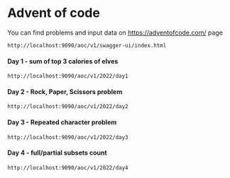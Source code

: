 # Advent of code
You can find problems and input data on https://adventofcode.com/ page 

```shell
http://localhost:9090/aoc/v1/swagger-ui/index.html
```

#### Day 1 - sum of top 3 calories of elves
```shell
http://localhost:9090/aoc/v1/2022/day1 
```

#### Day 2 - Rock, Paper, Scissors problem
```shell
http://localhost:9090/aoc/v1/2022/day2
```

#### Day 3 - Repeated character problem 
```shell
http://localhost:9090/aoc/v1/2022/day3
```

#### Day 4 - full/partial subsets count
```shell
http://localhost:9090/aoc/v1/2022/day4
```

